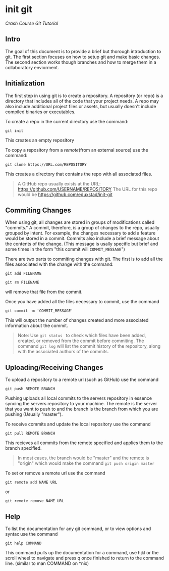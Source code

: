 init git
===
*Crash Course Git Tutorial*

Intro
---
The goal of this document is to provide a brief but thorough introduction to git. The first section focuses on how to setup git and make basic changes. The second section works though branches and how to merge them in a collaboratory enviorment. 

Initialization
---
The first step in using git is to create a repository. A repository (or repo) is a directory that includes all of the code that your project needs. A repo may also include additional project files or assets, but usually doesn't include compiled binaries or executables. 

To create a repo in the current directory use the command:

`git init ` 

This creates an empty repository

To copy a repository from a *remote*(from an external source) use the command:

`git clone https://URL.com/REPOSITORY`

This creates a directory that contains the repo with all associated files. 

> A GitHub repo usually exists at the URL: https://github.com/USERNAME/REPOSITORY 
> The URL for this repo would be https://github.com/eduxstad/init-git

Commiting Changes
---
When using git, all changes are stored in groups of modifications called "commits." A commit, therefore, is a group of changes to the repo, usually grouped by intent. For example, the changes necessary to add a feature would be stored in a commit. Commits also include a brief message about the contents of the change. (This message is usally specific but brief and some times in the form "this commit will `COMMIT_MESSAGE`")

There are two parts to commiting changes with git. The first is to add all the files associated with the change with the command:

`git add FILENAME `


`git rm FILENAME ` 

will remove that file from the commit.

Once you have added all the files necessary to commit, use the command

`git commit -m 'COMMIT_MESSAGE' `

This will output the number of changes created and more associated information about the commit. 

> Note: Use `git status ` to check which files have been added, created, or removed from the commit before commiting. 
> The command `git log` will list the commit history of the repository, along with the associated authors of the commits.

Uploading/Receiving Changes
---
To upload a repository to a remote url (such as GitHub) use the command

`git push REMOTE BRANCH `

Pushing uploads all local commits to the servers repository in essence syncing the servers repository to your machine. The remote is the server that you want to push to and the branch is the branch from which you are pushing (Usually "master").

To receive commits and update the local repository use the command

`git pull REMOTE BRANCH`

This recieves all commits from the remote specified and applies them to the branch specified. 
> In most cases, the branch would be "master" and the remote is "origin" which would make the command `git push origin master`

To set or remove a remote url use the command

`git remote add NAME URL `

or 

`git remote remove NAME URL `

Help
---
To list the documentation for any git command, or to view options and syntax use the command

`git help COMMAND `

This command pulls up the documentation for a command, use hjkl or the scroll wheel to navigate and press q once finished to return to the command line. (similar to man COMMAND on *nix) 

